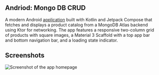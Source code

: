 ## Andriod: Mongo DB CRUD

A modern Android [application](app/src/main/java/com/sparrow/mongodb_interaction) built with Kotlin and Jetpack Compose that fetches and displays a product catalog from a MongoDB Atlas backend using Ktor for networking. The app features a responsive two-column grid of products with square images, a Material 3 Scaffold with a top app bar and bottom navigation bar, and a loading state indicator.

## Screenshots
![Screenshot of the app homepage](https://res.cloudinary.com/dnmj2a9hl/image/upload/v1742317384/Screenshot_2025-03-18_222736_h4ltg4.png?raw=true "Title")

